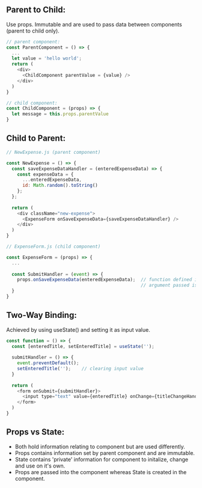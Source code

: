 ## Parent to Child:
Use props. Immutable and are used to pass data between components (parent to child only). 

```javascript
// parent component:
const ParentComponent = () => {
  ...
  let value = 'hello world';
  return (
    <div>
      <ChildComponent parentValue = {value} />
    </div>
  )
}

// child component:
const ChildComponent = (props) => {
  let message = this.props.parentValue
}

```

## Child to Parent:
```javascript
// NewExpense.js (parent component)

const NewExpense = () => {
  const saveExpenseDataHandler = (enteredExpenseData) => {
    const expenseData = {
      ...enteredExpenseData,
      id: Math.random().toString()
    };
  };
  
  return (
    <div className="new-expense">
      <ExpenseForm onSaveExpenseData={saveExpenseDataHandler} />
    </div>
  )
}

// ExpenseForm.js (child component)

const ExpenseForm = (props) => {
  ...
  
  const SubmitHandler = (event) => {
    props.onSaveExpenseData(enteredExpenseData);  // function defined in parent executed in child component
                                                  // argument passed is received as value in saveExpenseDataHandler()
  }
}
```

## Two-Way Binding:
Achieved by using useState() and setting it as input value.

```javascript
const function = () => {
  const [enteredTitle, setEnteredTitle] = useState('');
  
  submitHandler = () => {
    event.preventDefault();
    setEnteredTitle('');    // clearing input value
  }
  
  return (
    <form onSubmit={submitHandler}>
      <input type="text" value={enteredTitle} onChange={titleChangeHandler}>
    </form>
  )
}

```

## Props vs State:
- Both hold information relating to component but are used differently.
- Props contains information set by parent component and are immutable.
- State contains 'private' information for component to initalize, change and use on it's own.
- Props are passed into the component whereas State is created in the component.
